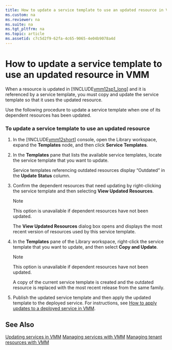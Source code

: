 ```yaml
---
title: How to update a service template to use an updated resource in VMM
ms.custom: na
ms.reviewer: na
ms.suite: na
ms.tgt_pltfrm: na
ms.topic: article
ms.assetid: c7c5d2f9-62fa-4c65-9065-4e04b9078a4d
---
```

# How to update a service template to use an updated resource in VMM
When a resource is updated in [!INCLUDE[vmm12sp1_long](Token/vmm12sp1_long_md.md)] and it is referenced by a service template, you must copy and update the service template so that it uses the updated resource.

Use the following procedure to update a service template when one of its dependent resources has been updated.

### To update a service template to use an updated resource

1.  In the [!INCLUDE[vmm12short](Token/vmm12short_md.md)] console, open the Library workspace, expand the **Templates** node, and then click **Service Templates**.

2.  In the **Templates** pane that lists the available service templates, locate the service template that you want to update.

    Service templates referencing outdated resources display “Outdated” in the **Update Status** column.

3.  Confirm the dependent resources that need updating by right\-clicking the service template and then selecting **View Updated Resources**.

    > [!NOTE]
    > This option is unavailable if dependent resources have not been updated.

    The **View Updated Resources** dialog box opens and displays the most recent version of resources used by this service template.

4.  In the **Templates** pane of the Library workspace, right\-click the service template that you want to update, and then select **Copy and Update**.

    > [!NOTE]
    > This option is unavailable if dependent resources have not been updated.

    A copy of the current service template is created and the outdated resource is replaced with the most recent release from the same family.

5.  Publish the updated service template and then apply the updated template to the deployed service. For instructions, see [How to apply updates to a deployed service in VMM](How-to-apply-updates-to-a-deployed-service-in-VMM.md).

## See Also
[Updating services in VMM](Updating-services-in-VMM.md)
[Managing services with VMM](Managing-services-with-VMM.md)
[Managing tenant resources with VMM](Managing-tenant-resources-with-VMM.md)


